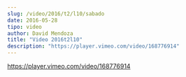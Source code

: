 ```yaml
---
slug: /video/2016/t2/l10/sabado
date: 2016-05-28
tipo: video
author: David Mendoza
title: "Video 2016t2l10"
description: "https://player.vimeo.com/video/168776914"
---
```


https://player.vimeo.com/video/168776914
